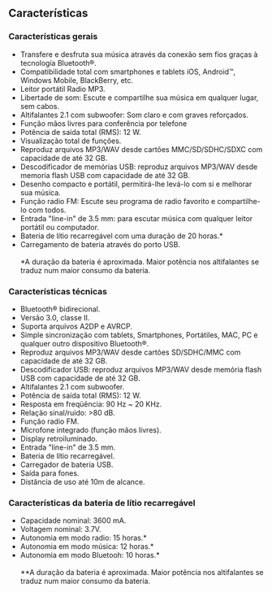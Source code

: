 ## Características

### Características gerais

- Transfere e desfruta sua música através da conexão sem fios graças à tecnología Bluetooth®.
- Compatibilidade total com smartphones e tablets iOS, Android™, Windows Mobile, BlackBerry, etc.
- Leitor portátil Radio MP3.
- Libertade de som: Escute e compartilhe sua música em qualquer lugar, sem cabos.
- Altifalantes 2.1 com subwoofer: Som claro e com graves reforçados.
- Função mãos livres para conferência por telefone
- Potência de saída total (RMS): 12 W.
- Visualização total de funções.
- Reproduz arquivos MP3/WAV desde cartões MMC/SD/SDHC/SDXC com capacidade de até 32 GB.
- Descodificador de memórias USB: reproduz arquivos MP3/WAV desde memoria flash USB com capacidade de até 32 GB.
- Desenho compacto e portátil, permitirá-lhe levá-lo com si e melhorar sua música.
- Função radio FM: Escute seu programa de radio favorito e compartilhe-lo com todos.
- Entrada "line-in" de 3.5 mm: para escutar música com qualquer leitor portátil ou computador.
- Bateria de lítio recarregável com uma duração de 20 horas.*
- Carregamento de bateria através do porto USB.
<br/><br/>
*A duração da bateria é aproximada. Maior potência nos altifalantes se traduz num maior consumo da bateria.

### Características técnicas

- Bluetooth® bidirecional.
- Versão 3.0, classe II.
- Suporta arquivos A2DP e AVRCP.
- Simple sincronização com tablets, Smartphones, Portátiles, MAC, PC e qualquer outro dispositivo Bluetooth®.
- Reproduz arquivos MP3/WAV desde cartões SD/SDHC/MMC com capacidade de até 32 GB.
- Descodificador USB: reproduz arquivos MP3/WAV desde memória flash USB com capacidade de até 32 GB.
- Altifalantes 2.1 com subwoofer.
- Potência de saída total (RMS): 12 W.
- Resposta em freqüência: 90 Hz ~ 20 KHz.
- Relação sinal/ruido: >80 dB.
- Função radio FM.
- Microfone integrado (função mãos livres).
- Display retroiluminado.
- Entrada "line-in" de 3.5 mm.
- Bateria de lítio recarregável.
- Carregador de bateria USB.
- Saída para fones.
- Distância de uso até 10m de alcance.


### Características da bateria de lítio recarregável

- Capacidade nominal: 3600 mA.
- Voltagem nominal: 3.7V.
- Autonomia em modo radio: 15 horas.*
- Autonomia em modo música: 12 horas.*
- Autonomia em modo Bluetooh: 10 horas.*
<br/><br/>
 **A duração da bateria é aproximada. Maior potência nos altifalantes se traduz num maior consumo da bateria.

